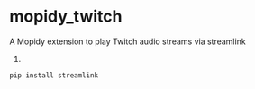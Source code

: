 # mopidy_twitch
A Mopidy extension to play Twitch audio streams via streamlink

1)
```
pip install streamlink
```
